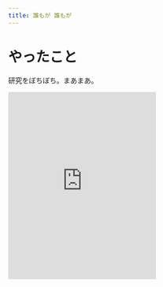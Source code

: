 ```yaml
---
title: 誰もが 誰もが
---
```


# やったこと

研究をぼちぼち。まあまあ。

<iframe src="https://open.spotify.com/embed/track/4l2jaJdBxkNjEZUMpZWE9C" width="300" height="380" frameborder="0" allowtransparency="true" allow="encrypted-media"></iframe>
